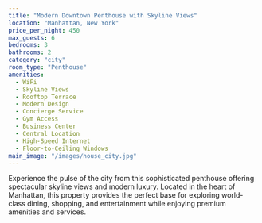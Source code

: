 ```yaml
---
title: "Modern Downtown Penthouse with Skyline Views"
location: "Manhattan, New York"
price_per_night: 450
max_guests: 6
bedrooms: 3
bathrooms: 2
category: "city"
room_type: "Penthouse"
amenities:
  - WiFi
  - Skyline Views
  - Rooftop Terrace
  - Modern Design
  - Concierge Service
  - Gym Access
  - Business Center
  - Central Location
  - High-Speed Internet
  - Floor-to-Ceiling Windows
main_image: "/images/house_city.jpg"
---
```


Experience the pulse of the city from this sophisticated penthouse offering spectacular skyline views and modern luxury. Located in the heart of Manhattan, this property provides the perfect base for exploring world-class dining, shopping, and entertainment while enjoying premium amenities and services.